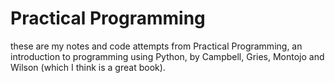 Practical Programming
================

these are my notes and code attempts from Practical Programming, an
introduction to programming using Python, by Campbell, Gries, Montojo
and Wilson (which I think is a great book).
